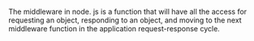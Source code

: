 The middleware in node. js is a function that will have all the access for requesting an object, responding to an object, and moving to the next middleware function in the application request-response cycle.
